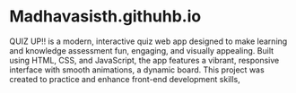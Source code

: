 # Madhavasisth.githuhb.io
QUIZ UP!! is a modern, interactive quiz web app designed to make learning and knowledge assessment fun, engaging, and visually appealing. Built using HTML, CSS, and JavaScript, the app features a vibrant, responsive interface with smooth animations, a dynamic  board. This project was created to practice and enhance front-end development skills, 
